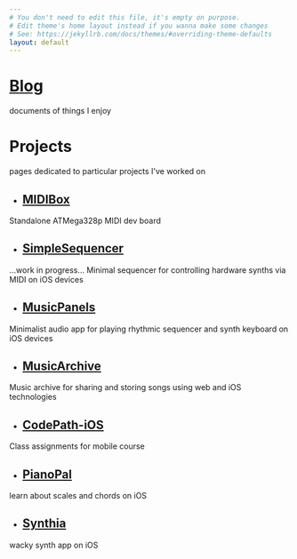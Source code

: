```yaml
---
# You don't need to edit this file, it's empty on purpose.
# Edit theme's home layout instead if you wanna make some changes
# See: https://jekyllrb.com/docs/themes/#overriding-theme-defaults
layout: default
---
```


# [Blog](blog)
documents of things I enjoy

# Projects

pages dedicated to particular projects I've worked on

* ## [MIDIBox](MIDIBox)
Standalone ATMega328p MIDI dev board

* ## [SimpleSequencer](SimpleSequencer)
...work in progress... Minimal sequencer for controlling hardware synths via MIDI on iOS devices

* ## [MusicPanels](MusicPanels)
Minimalist audio app for playing rhythmic sequencer and synth keyboard on iOS devices

* ## [MusicArchive](MusicArchive)
Music archive for sharing and storing songs using web and iOS technologies

* ## [CodePath-iOS](CodePath-iOS)
Class assignments for mobile course

* ## [PianoPal](pianopal)
learn about scales and chords on iOS

* ## [Synthia](synthia)
wacky synth app on iOS
